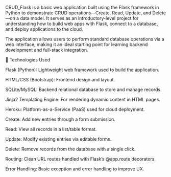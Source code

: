 
CRUD_Flask is a basic web application built using the Flask framework in Python to demonstrate CRUD operations—Create, Read, Update, and Delete—on a data model. It serves as an introductory-level project for understanding how to build web apps with Flask, connect to a database, and deploy applications to the cloud.

The application allows users to perform standard database operations via a web interface, making it an ideal starting point for learning backend development and full-stack integration.

🧰 Technologies Used

Flask (Python): Lightweight web framework used to build the application.

HTML/CSS (Bootstrap): Frontend design and layout.

SQLite/MySQL: Backend relational database to store and manage records.

Jinja2 Templating Engine: For rendering dynamic content in HTML pages.

Heroku: Platform-as-a-Service (PaaS) used for cloud deployment.

Create: Add new entries through a form submission.

Read: View all records in a list/table format.

Update: Modify existing entries via editable forms.

Delete: Remove records from the database with a single click.

Routing: Clean URL routes handled with Flask’s @app.route decorators.

Error Handling: Basic exception and error handling to improve UX.
